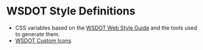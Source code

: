 # WSDOT Style Definitions

* CSS variables based on the [WSDOT Web Style Guide] and the tools used to generate them.
* [WSDOT Custom Icons]

[WSDOT Web Style Guide]:https://wsdotwebhelp.gitbook.io/web-style-guide/

[WSDOT Custom Icons]:https://wsdotwebhelp.gitbook.io/web-style-guide/design-foundations/iconography#custom-icons
